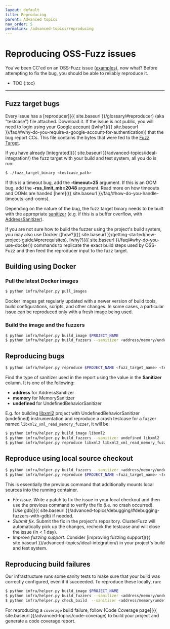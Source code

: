```yaml
---
layout: default
title: Reproducing
parent: Advanced topics
nav_order: 5
permalink: /advanced-topics/reproducing
---
```


# Reproducing OSS-Fuzz issues

You've been CC'ed on an OSS-Fuzz issue
([examples](https://bugs.chromium.org/p/oss-fuzz/issues/list?can=1&q=Type%3ABug%2CBug-Security)),
now what? Before attempting to fix the bug, you should be able to reliably
reproduce it. 

- TOC
{:toc}
---

## Fuzz target bugs
Every issue has a [reproducer]({{ site.baseurl }}/glossary/#reproducer)
(aka "testcase") file attached.
Download it. If the issue is not public, you will need to login using your
[Google account](https://support.google.com/accounts/answer/176347?hl=en)
([why?]({{ site.baseurl }}/faq/#why-do-you-require-a-google-account-for-authentication))
that the bug report CCs.
This file contains the bytes that were fed to the [Fuzz Target](http://libfuzzer.info/#fuzz-target).

If you have already
[integrated]({{ site.baseurl }}/advanced-topics/ideal-integration/)
the fuzz target with your build and test system, all you do is run:
```bash
$ ./fuzz_target_binary <testcase_path>
```

If this is a timeout bug, add the **-timeout=25** argument.
If this is an OOM bug, add the **-rss_limit_mb=2048** argument.
Read more on how timeouts and OOMs are handed
[here]({{ site.baseurl }}/faq/#how-do-you-handle-timeouts-and-ooms).

Depending on the nature of the bug, the fuzz target binary needs to be built
with the appropriate [sanitizer](https://github.com/google/sanitizers)
(e.g. if this is a buffer overflow, with
[AddressSanitizer](http://clang.llvm.org/docs/AddressSanitizer.html)).

If you are not sure how to build the fuzzer using the project's build system,
you may also use Docker
([how?]({{ site.baseurl }}/getting-started/new-project-guide/#prerequisites),
[why?]({{ site.baseurl }}/faq/#why-do-you-use-docker)) commands 
to replicate the exact build steps used by OSS-Fuzz and then feed the reproducer
input to the fuzz target.

## Building using Docker

### Pull the latest Docker images

```bash
$ python infra/helper.py pull_images
```

  Docker images get regularly updated with a newer version of build tools, build
  configurations, scripts, and other changes. In some cases, a particular issue
  can be reproduced only with a fresh image being used.

### Build the image and the fuzzers

```bash
$ python infra/helper.py build_image $PROJECT_NAME
$ python infra/helper.py build_fuzzers --sanitizer <address/memory/undefined> $PROJECT_NAME
```

## Reproducing bugs
```bash
$ python infra/helper.py reproduce $PROJECT_NAME <fuzz_target_name> <testcase_path>
```
  
Find the type of sanitizer used in the report using the value in the
**Sanitizer** column. It is one of the following:
  * **address** for AddressSanitizer
  * **memory** for MemorySanitizer
  * **undefined** for UndefinedBehaviorSanitizer

E.g. for building [libxml2](https://github.com/google/oss-fuzz/tree/master/projects/libxml2)
project with UndefinedBehaviorSanitizer (undefined) instrumentation and
reproduce a crash testcase for a fuzzer named `libxml2_xml_read_memory_fuzzer`,
it will be: 

```bash
$ python infra/helper.py build_image libxml2
$ python infra/helper.py build_fuzzers --sanitizer undefined libxml2
$ python infra/helper.py reproduce libxml2 libxml2_xml_read_memory_fuzzer ~/Downloads/testcase
```

## Reproduce using local source checkout

```bash
$ python infra/helper.py build_fuzzers --sanitizer <address/memory/undefined> $PROJECT_NAME <source_path>
$ python infra/helper.py reproduce $PROJECT_NAME <fuzz_target_name> <testcase_path>
```

This is essentially the previous command that additionally mounts local sources
into the running container.

- *Fix issue*. Write a patch to fix the issue in your local checkout and then
   use the previous command to verify the fix (i.e. no crash occurred). 
   [Use gdb]({{ site.baseurl }}/advanced-topics/debugging/#debugging-fuzzers-with-gdb)
   if needed.
- *Submit fix*. Submit the fix in the project's repository. ClusterFuzz will
  automatically pick up the changes, recheck the testcase and will close the
  issue (in &lt; 1 day).
- *Improve fuzzing support*. Consider
   [improving fuzzing support]({{ site.baseurl }}/advanced-topics/ideal-integration/)
   in your project's build and test system.

## Reproducing build failures
Our infrastructure runs some sanity tests to make sure that your build was
correctly configured, even if it succeeded. To reproduce these locally, run:

```bash
$ python infra/helper.py build_image $PROJECT_NAME
$ python infra/helper.py build_fuzzers --sanitizer <address/memory/undefined> --engine <libfuzzer/afl/honggfuzz> $PROJECT_NAME
$ python infra/helper.py check_build  --sanitizer <address/memory/undefined> --engine <libfuzzer/afl/honggfuzz> $PROJECT_NAME <fuzz_target_name>
```

For reproducing a `coverage` build failure, follow
[Code Coverage page]({{ site.baseurl }}/advanced-topics/code-coverage) to build
your project and generate a code coverage report.
